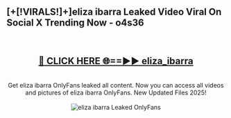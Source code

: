 <h2>[+[!VIRALS!]+]eliza ibarra Leaked Video Viral On Social X Trending Now - o4s36</h2>
<br>
<div align="center">
<h2><a href="https://libra.edu.pl?eliza_ibarra" rel="nofollow">🔴 CLICK HERE 🌐==►► eliza_ibarra</a></h2>
<br>
Get eliza ibarra OnlyFans leaked all content. Now you can access all videos and pictures of eliza ibarra OnlyFans. New Updated Files 2025!
<br>
<br>
<a href="https://libra.edu.pl?eliza_ibarra" rel="nofollow" data-target="animated-image.originalLink"><img src="https://i.ibb.co.com/WyWwxjT/player-gif2.gif" alt="eliza ibarra Leaked OnlyFans" style="max-width: 100%; display: inline-block;" data-target="animated-image.originalImage"></a>
</div>
<br>